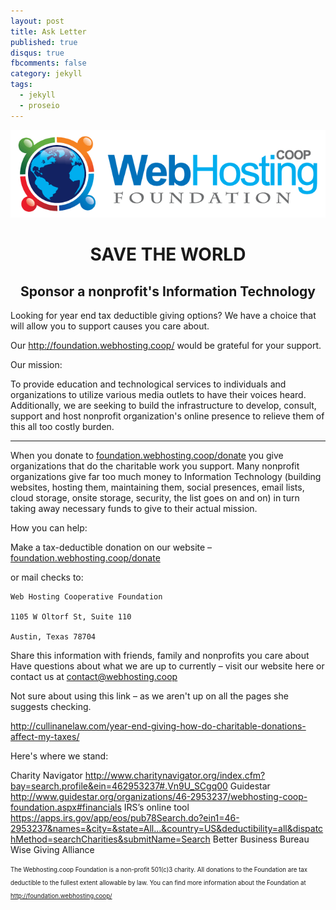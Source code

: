 ```yaml
---
layout: post
title: Ask Letter 
published: true
disqus: true
fbcomments: false
category: jekyll
tags: 
  - jekyll
  - proseio
---
```


<div style="text-align:center">
<img src="/images/image00.png"></img>
<br>
<h1><strong>SAVE THE WORLD</strong></h1>
<h2>Sponsor a nonprofit's Information Technology</h2>
</div>

Looking for year end tax deductible giving options?  We have a choice that will allow you to support causes you care about.  

Our http://foundation.webhosting.coop/ would be grateful for your support.

Our mission:

To provide education and technological services to individuals and organizations to utilize various media outlets to have their voices heard. Additionally, we are seeking to build the infrastructure to develop, consult, support and host nonprofit organization's online presence to relieve them of this all too costly burden.

______________________________________________________________________________

When you donate to [foundation.webhosting.coop/donate](http://foundation.webhosting.coop/donate) you give organizations that do the charitable work you support.  Many nonprofit organizations give far too much money to Information Technology (building websites, hosting them, maintaining them, social presences, email lists, cloud storage, onsite storage, security, the list goes on and on) in turn taking away necessary funds to give to their actual mission.  

How you can help:

Make a tax-deductible donation on our website – [foundation.webhosting.coop/donate](http://foundation.webhosting.coop/donate)


or mail checks to:

	Web Hosting Cooperative Foundation

	1105 W Oltorf St, Suite 110

	Austin, Texas 78704

Share this information with friends, family and nonprofits you care about
Have questions about what we are up to currently – visit our website here or contact us at contact@webhosting.coop

Not sure about using this link – as we aren't up on all the pages she suggests checking.

http://cullinanelaw.com/year-end-giving-how-do-charitable-donations-affect-my-taxes/

Here's where we stand:

Charity Navigator  http://www.charitynavigator.org/index.cfm?bay=search.profile&ein=462953237#.Vn9U_SCgq00
Guidestar    http://www.guidestar.org/organizations/46-2953237/webhosting-coop-foundation.aspx#financials
IRS’s online tool   https://apps.irs.gov/app/eos/pub78Search.do?ein1=46-2953237&names=&city=&state=All...&country=US&deductibility=all&dispatchMethod=searchCharities&submitName=Search
Better Business Bureau Wise Giving Alliance

<sub><sup>The Webhosting.coop Foundation is a non-profit 501(c)3 charity. All donations to the Foundation are tax deductible to the fullest extent allowable by law. You can find more information about the Foundation at http://foundation.webhosting.coop/</sup></sub>
